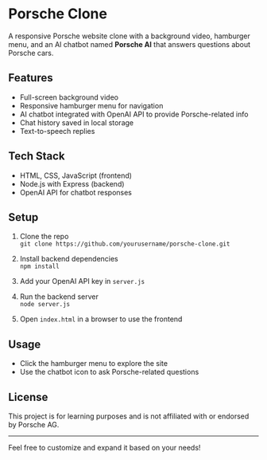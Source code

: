 # Porsche Clone

A responsive Porsche website clone with a background video, hamburger menu, and an AI chatbot named **Porsche AI** that answers questions about Porsche cars.

## Features

- Full-screen background video
- Responsive hamburger menu for navigation
- AI chatbot integrated with OpenAI API to provide Porsche-related info
- Chat history saved in local storage
- Text-to-speech replies

## Tech Stack

- HTML, CSS, JavaScript (frontend)
- Node.js with Express (backend)
- OpenAI API for chatbot responses

## Setup

1. Clone the repo  
   `git clone https://github.com/yourusername/porsche-clone.git`

2. Install backend dependencies  
   `npm install`

3. Add your OpenAI API key in `server.js`

4. Run the backend server  
   `node server.js`

5. Open `index.html` in a browser to use the frontend

## Usage

- Click the hamburger menu to explore the site  
- Use the chatbot icon to ask Porsche-related questions

## License

This project is for learning purposes and is not affiliated with or endorsed by Porsche AG.

---

Feel free to customize and expand it based on your needs!
